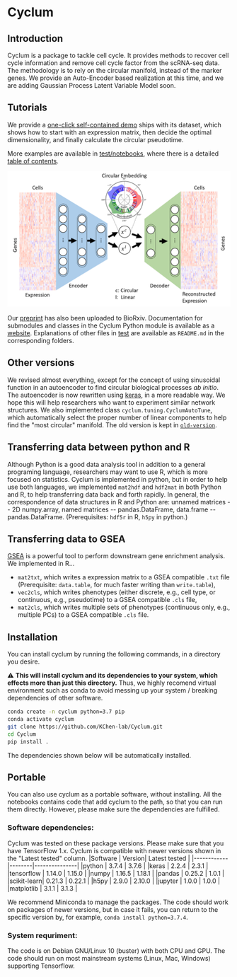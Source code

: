 # Cyclum

## Introduction
Cyclum is a package to tackle cell cycle. It provides methods to recover cell cycle information and remove cell cycle factor from the scRNA-seq data. The methodology is to rely on the circular manifold, instead of the marker genes. We provide an Auto-Encoder based realization at this time, and we are adding Gaussian Process Latent Variable Model soon.

## Tutorials
We provide a [one-click self-contained demo](https://github.com/KChen-lab/Cyclum-Demo) ships with its dataset, which shows how to start with an expression matrix, then decide the optimal dimensionality, and finally calculate the circular pseudotime. 

More examples are available in [test/notebooks](https://github.com/KChen-lab/Cyclum/tree/master/tests/notebooks), where there is a detailed [table of contents](https://github.com/KChen-lab/Cyclum/blob/master/tests/notebooks/README.md). 

![Illustration](old-version/docs/Illustration.PNG)

Our [preprint](https://www.biorxiv.org/content/10.1101/625566v1) has also been uploaded to BioRxiv. Documentation for submodules and classes in the Cyclum Python module is available as a [website](https://kchen-lab.github.io/Cyclum/docs/_build/html/index.html). Explanations of other files in [test](https://github.com/KChen-lab/Cyclum/tree/master/tests) are available as `README.md` in the corresponding folders.

## Other versions
We revised almost everything, except for the concept of using sinusoidal function in an autoencoder to find circular biological processes *ab initio*. The autoencoder is now rewritten using [keras](https://keras.io/), in a more readable way. We hope this will help researchers who want to experiment similar network structures. We also implemented class `cyclum.tuning.CyclumAutoTune`, which automatically select the proper number of linear components to help find the "most circular" manifold. The old version is kept in [`old-version`](old-version).

## Transferring data between python and R
Although Python is a good data analysis tool in addition to a general programing language, researchers may want to use R, which is more focused on statistics. Cyclum is implemented in python, but in order to help use both languages, we implemented `mat2hdf` and `hdf2mat` in both Python and R, to help transferring data back and forth rapidly. In general, the correspondence of data structures in R and Python are: unnamed matrices -- 2D numpy.array, named matrices -- pandas.DataFrame, data.frame -- pandas.DataFrame. (Prerequisites: `hdf5r` in R, `h5py` in python.)

## Transferring data to GSEA
[GSEA](http://software.broadinstitute.org/gsea/index.jsp) is a powerful tool to perform downstream gene enrichment analysis. We implemented in R...
- `mat2txt`, which writes a expression matrix to a GSEA compatible `.txt` file (Prerequisite: `data.table`, for much faster writing than `write.table`),
- `vec2cls`, which writes phenotypes (either discrete, e.g., cell type, or continuous, e.g., pseudotime) to a GSEA compatible `.cls` file,
- `mat2cls`, which writes multiple sets of phenotypes (continuous only, e.g., multiple PCs) to a GSEA compatible `.cls` file.

## Installation
You can install cyclum by running the following commands, in a directory you desire.

:warning: **This will install cyclum and its dependencies to your system, which effects more than just this directory.** Thus, we highly recomend virtual environment such as conda to avoid messing up your system / breaking dependencies of other software.
```bash
conda create -n cyclum python=3.7 pip
conda activate cyclum
git clone https://github.com/KChen-lab/Cyclum.git
cd Cyclum
pip install .
```
The dependencies shown below will be automatically installed.

## Portable
You can also use cyclum as a portable software, without installing. All the notebooks contains code that add cyclum to the path, so that you can run them directly. However, please make sure the dependencies are fulfilled. 
### Software dependencies: 
Cyclum was tested on these package versions. Please make sure that you have TensorFlow 1.x. Cyclum is compatible with newer versions shown in the "Latest tested" column. 
|Software    | Version| Latest tested |
|------------|--------|---------------|
|python      | 3.7.4  | 3.7.6         |
|keras       | 2.2.4  | 2.3.1         |
|tensorflow  | 1.14.0 | 1.15.0        |
|numpy       | 1.16.5 | 1.18.1        |
|pandas      | 0.25.2 | 1.0.1         |
|scikit-learn| 0.21.3 | 0.22.1        |
|h5py        | 2.9.0  | 2.10.0        |
|jupyter     | 1.0.0  | 1.0.0         |
|matplotlib  | 3.1.1  | 3.1.3         |

We recommend Miniconda to manage the packages. The code should work on packages of newer versions, but in case it fails, you can return to the specific version by, for example, `conda install python=3.7.4`.

### System requriment:
The code is on Debian GNU/Linux 10 (buster) with both CPU and GPU. The code should run on most mainstream systems (Linux, Mac, Windows) supporting Tensorflow.
